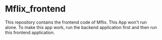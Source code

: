 # Mflix_frontend
This repository contains the frontend code of Mflix.
This App won't run alone. To make this app work, run the backend application first and then run this frontend application.
